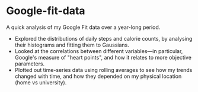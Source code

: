 # Google-fit-data
A quick analysis of my Google Fit data over a year-long period. 

* Explored the distributions of daily steps and calorie counts, by analysing their histograms and fitting them to Gaussians.
* Looked at the correlations between different variables—in particular, Google's measure of "heart points", and how it relates to more objective parameters.
* Plotted out time-series data using rolling averages to see how my trends changed with time, and how they depended on my physical location (home vs university).
